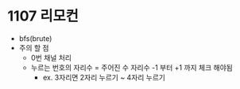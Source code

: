# 1107 리모컨

- bfs(brute)
- 주의 할 점
    - 0번 채널 처리
    - 누르는 번호의 자리수 = 주어진 수 자리수 -1 부터 +1 까지 체크 해야됨 
        - ex. 3자리면 2자리 누르기 ~ 4자리 누르기 
